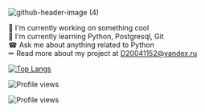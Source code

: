 ![github-header-image (4)](https://github.com/D20041152/D20041152/assets/75932721/23210b34-dcf8-4796-b4bd-c5079a4096c8)

🎨 I'm currently working on something cool  
🌱 I'm currently learning Python, Postgresql, Git  
☎ Ask me about anything related to Python  
✏ Read more about my project at D20041152@yandex.ru  

[![Top Langs](https://github-readme-stats.vercel.app/api/top-langs/?username=forsitet)](https://github.com/anuraghazra/github-readme-stats)

![Profile views](https://github-readme-stats.vercel.app/api?username=forsitet)

![Profile views](https://komarev.com/ghpvc/?username=forsitet)
